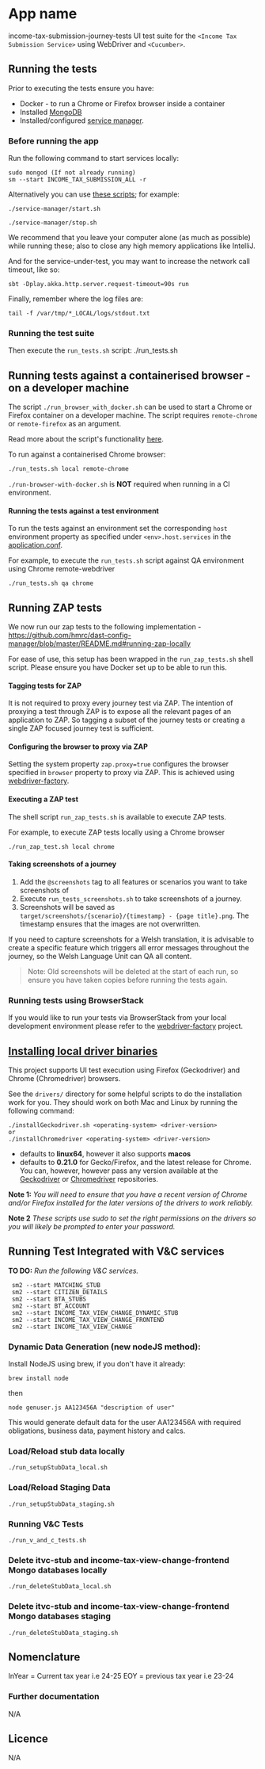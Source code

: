 # App name 
income-tax-submission-journey-tests
UI test suite for the `<Income Tax Submission Service>` using WebDriver and `<Cucumber>`.

## Running the tests
Prior to executing the tests ensure you have:
 - Docker - to run a Chrome or Firefox browser inside a container
 - Installed [MongoDB](https://docs.mongodb.com/manual/installation/) 
 - Installed/configured [service manager](https://github.com/hmrc/service-manager).  

### Before running the app
Run the following command to start services locally:

    sudo mongod (If not already running)
    sm --start INCOME_TAX_SUBMISSION_ALL -r

Alternatively you can use [these scripts](./service-manager); for example:

``` 
./service-manager/start.sh
```

``` 
./service-manager/stop.sh
```

We recommend that you leave your computer alone (as much as possible) while running these; also to close any high memory applications like IntelliJ.

And for the service-under-test, you may want to increase the network call timeout, like so:

``` 
sbt -Dplay.akka.http.server.request-timeout=90s run
```

Finally, remember where the log files are:

``` 
tail -f /var/tmp/*_LOCAL/logs/stdout.txt
```

### Running the test suite
Then execute the `run_tests.sh` script:
./run_tests.sh <environment> <browser-driver>

## Running tests against a containerised browser - on a developer machine

The script `./run_browser_with_docker.sh` can be used to start a Chrome or Firefox container on a developer machine. 
The script requires `remote-chrome` or `remote-firefox` as an argument.

Read more about the script's functionality [here](run-browser-with-docker.sh).

To run against a containerised Chrome browser:

```bash
./run_tests.sh local remote-chrome
```

`./run-browser-with-docker.sh` is **NOT** required when running in a CI environment. 

#### Running the tests against a test environment

To run the tests against an environment set the corresponding `host` environment property as specified under
 `<env>.host.services` in the [application.conf](/src/test/resources/application.conf). 

For example, to execute the `run_tests.sh` script against QA  environment using Chrome remote-webdriver

    ./run_tests.sh qa chrome

## Running ZAP tests

We now run our zap tests to the following implementation - https://github.com/hmrc/dast-config-manager/blob/master/README.md#running-zap-locally

For ease of use, this setup has been wrapped in the `run_zap_tests.sh` shell script. Please ensure you have Docker set up to be able to run this.

#### Tagging tests for ZAP

It is not required to proxy every journey test via ZAP. The intention of proxying a test through ZAP is to expose all the
 relevant pages of an application to ZAP. So tagging a subset of the journey tests or creating a 
 single ZAP focused journey test is sufficient.

#### Configuring the browser to proxy via ZAP 

Setting the system property `zap.proxy=true` configures the browser specified in `browser` property to proxy via ZAP. 
This is achieved using [webdriver-factory](https://github.com/hmrc/webdriver-factory#proxying-trafic-via-zap).  

#### Executing a ZAP test

The shell script `run_zap_tests.sh` is available to execute ZAP tests. 

For example, to execute ZAP tests locally using a Chrome browser

```
./run_zap_test.sh local chrome
```

#### Taking screenshots of a journey

1. Add the `@screenshots` tag to all features or scenarios you want to take screenshots of
2. Execute `run_tests_screenshots.sh` to take screenshots of a journey.
3. Screenshots will be saved as `target/screenshots/{scenario}/{timestamp} - {page title}.png`. The timestamp ensures that the images are not overwritten.

If you need to capture screenshots for a Welsh translation, it is advisable to create a specific feature which triggers 
all error messages throughout the journey, so the Welsh Language Unit can QA all content.

> Note: Old screenshots will be deleted at the start of each run, so ensure you have taken copies before running the tests again.

### Running tests using BrowserStack
If you would like to run your tests via BrowserStack from your local development environment please refer to the [webdriver-factory](https://github.com/hmrc/webdriver-factory/blob/master/README.md/#user-content-running-tests-using-browser-stack) project.

## [Installing local driver binaries](#install-driver-binaries)

This project supports UI test execution using Firefox (Geckodriver) and Chrome (Chromedriver) browsers. 

See the `drivers/` directory for some helpful scripts to do the installation work for you.  They should work on both Mac and Linux by running the following command:

    ./installGeckodriver.sh <operating-system> <driver-version>
    or
    ./installChromedriver <operating-system> <driver-version>

- *<operating-system>* defaults to **linux64**, however it also supports **macos**
- *<driver-version>* defaults to **0.21.0** for Gecko/Firefox, and the latest release for Chrome.  You can, however, however pass any version available at the [Geckodriver](https://github.com/mozilla/geckodriver/tags) or [Chromedriver](http://chromedriver.storage.googleapis.com/) repositories.

**Note 1:** *You will need to ensure that you have a recent version of Chrome and/or Firefox installed for the later versions of the drivers to work reliably.*

**Note 2** *These scripts use sudo to set the right permissions on the drivers so you will likely be prompted to enter your password.*

## Running Test Integrated with V&C services 
**TO DO:** *Run the following V&C services.*

     sm2 --start MATCHING_STUB
     sm2 --start CITIZEN_DETAILS
     sm2 --start BTA_STUBS
     sm2 --start BT_ACCOUNT
     sm2 --start INCOME_TAX_VIEW_CHANGE_DYNAMIC_STUB
     sm2 --start INCOME_TAX_VIEW_CHANGE_FRONTEND
     sm2 --start INCOME_TAX_VIEW_CHANGE

### Dynamic Data Generation (new nodeJS method):
Install NodeJS using brew, if you don't have it already:

    brew install node
then

    node genuser.js AA123456A "description of user"

This would generate default data for the user AA123456A with required obligations, business data, payment history and calcs.

### Load/Reload stub data locally
    ./run_setupStubData_local.sh

### Load/Reload Staging Data
    ./run_setupStubData_staging.sh

### Running V&C Tests
    ./run_v_and_c_tests.sh

### Delete itvc-stub and income-tax-view-change-frontend Mongo databases locally
    ./run_deleteStubData_local.sh

### Delete itvc-stub and income-tax-view-change-frontend Mongo databases staging
    ./run_deleteStubData_staging.sh
## Nomenclature
InYear = Current tax year i.e 24-25
EOY = previous tax year i.e 23-24
### Further documentation
 N/A
## Licence
N/A